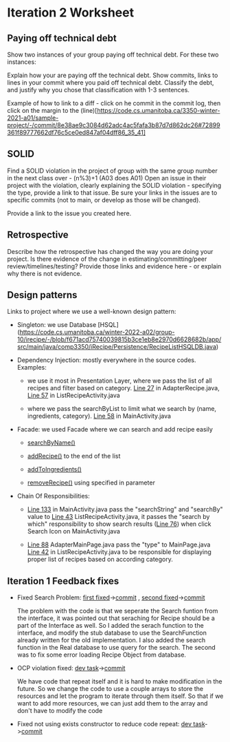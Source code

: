 Iteration 2 Worksheet
=====================

Paying off technical debt
-----------------

Show two instances of your group paying off technical debt. For these two instances:

Explain how your are paying off the technical debt.
Show commits, links to lines in your commit where you paid off technical debt.
Classify the debt, and justify why you chose that classification with 1-3 sentences.

Example of how to link to a diff - click on he commit in the commit log, then click on the margin to the (line)[https://code.cs.umanitoba.ca/3350-winter-2021-a01/sample-project/-/commit/8e38ae9c3084d62adc4ac5fafa3b87d7d862dc26#72899361f89777662df76c5ce0ed847af04dff86_35_41]

SOLID
-----

Find a SOLID violation in the project of group with the same group number in the next class over - (n%3)+1 (A03 does A01) Open an issue in their project with the violation, clearly explaining the SOLID violation - specifying the type, provide a link to that issue. Be sure your links in the issues are to specific commits (not to main, or develop as those will be changed).

Provide a link to the issue you created here.

Retrospective
--------------

Describe how the retrospective has changed the way you are doing your project. Is there evidence of the change in estimating/committing/peer review/timelines/testing? Provide those links and evidence here - or explain why there is not evidence.

Design patterns
--------------

Links to project where we use a well-known design pattern:

- Singleton: we use Database [HSQL] (https://code.cs.umanitoba.ca/winter-2022-a02/group-10/irecipe/-/blob/f671acd75740039815b3ce1eb8e2970d6628682b/app/src/main/java/comp3350/iRecipe/Persistence/RecipeListHSQLDB.java)

- Dependency Injection: mostly everywhere in the source codes. Examples:

    - we use it most in Presentation Layer, where we pass the list of all recipes and filter based on category. [Line 27](https://code.cs.umanitoba.ca/-/ide/project/winter-2022-a02/group-10/irecipe/tree/main/-/app/src/main/java/comp3350/iRecipe/Presentation/AdapterRecipe.java/#L27) in AdapterRecipe.java,
      [Line 57](https://code.cs.umanitoba.ca/-/ide/project/winter-2022-a02/group-10/irecipe/tree/main/-/app/src/main/java/comp3350/iRecipe/Presentation/ListRecipeActivity.java/#L57) in ListRecipeActivity.java

    - where we pass the searchByList to limit what we search by (name, ingredients, category).
      [Line 58](https://code.cs.umanitoba.ca/-/ide/project/winter-2022-a02/group-10/irecipe/tree/main/-/app/src/main/java/comp3350/iRecipe/Presentation/MainActivity.java/#L58) in MainActivity.java

- Facade: we used Facade where we can search and add recipe easily

    - [searchByName()](https://code.cs.umanitoba.ca/winter-2022-a02/group-10/irecipe/-/blob/main/app/src/main/java/comp3350/iRecipe/Business/SearchRecipe.java#L12)

    - [addRecipe()](https://code.cs.umanitoba.ca/winter-2022-a02/group-10/irecipe/-/blob/main/app/src/main/java/comp3350/iRecipe/Persistence/RecipeList.java#L33) to the end of the list

    - [addToIngredients()](https://code.cs.umanitoba.ca/winter-2022-a02/group-10/irecipe/-/blob/main/app/src/main/java/comp3350/iRecipe/Objects/Recipe.java#L78)

    - [removeRecipe()](https://code.cs.umanitoba.ca/winter-2022-a02/group-10/irecipe/-/blob/main/app/src/main/java/comp3350/iRecipe/Persistence/RecipeList.java#L33) using specified in parameter

- Chain Of Responsibilities:

    - [Line 133](https://code.cs.umanitoba.ca/winter-2022-a02/group-10/irecipe/-/blob/main/app/src/main/java/comp3350/iRecipe/Presentation/MainActivity.java#L133) in MainActivity.java pass the "searchString" and "searchBy" value to
      [Line 43](https://code.cs.umanitoba.ca/winter-2022-a02/group-10/irecipe/-/blob/5b3ca1ec9bc057f6b1b7988b8f7a9c65c908c4b0/app/src/main/java/comp3350/iRecipe/Presentation/ListRecipeActivity.java#L43) ListRecipeActivity.java, it passes the "search by which" responsibility to show search results
      ([Line 76](https://code.cs.umanitoba.ca/winter-2022-a02/group-10/irecipe/-/blob/5b3ca1ec9bc057f6b1b7988b8f7a9c65c908c4b0/app/src/main/java/comp3350/iRecipe/Presentation/ListRecipeActivity.java#L76)) when click Search Icon on MainActivity.java

    - [Line 88](https://code.cs.umanitoba.ca/winter-2022-a02/group-10/irecipe/-/blob/main/app/src/main/java/comp3350/iRecipe/Presentation/AdapterMainPage.java#L88) AdapterMainPage.java
      pass the "type" to MainPage.java
      [Line 42](https://code.cs.umanitoba.ca/winter-2022-a02/group-10/irecipe/-/blob/5b3ca1ec9bc057f6b1b7988b8f7a9c65c908c4b0/app/src/main/java/comp3350/iRecipe/Presentation/ListRecipeActivity.java#L42) in ListRecipeActivity.java
      to be responsible for displaying proper list of recipes based on according category.

Iteration 1 Feedback fixes
--------------

- Fixed Search Problem: [first fixed](https://code.cs.umanitoba.ca/winter-2022-a02/group-10/irecipe/-/issues/55)->[commit](https://code.cs.umanitoba.ca/winter-2022-a02/group-10/irecipe/-/commit/bfa69b59e50837c3e4a843c769b4be0a02afc4f4)
, [second fixed](https://code.cs.umanitoba.ca/winter-2022-a02/group-10/irecipe/-/issues/62)->[commit](https://code.cs.umanitoba.ca/winter-2022-a02/group-10/irecipe/-/commit/d144a207e2b78818f587d7f7240b413934c059ce)
    
    The problem with the code is that we seperate the Search funtion from the interface, it was pointed out that seraching for Recipe should be a part of the Interface as well. So I added the serach function to the interface, and modify the stub database
    to use the SearchFunction already written for the old implementation. I also added the search function in the Real database to use query for the search. The second was to fix some error loading Recipe Object from database.

- OCP violation fixed: [dev task](https://code.cs.umanitoba.ca/winter-2022-a02/group-10/irecipe/-/issues/60)->[commit](https://code.cs.umanitoba.ca/winter-2022-a02/group-10/irecipe/-/commit/f671acd75740039815b3ce1eb8e2970d6628682b)

    We have code that repeat itself and it is hard to make modification in the future. So we change the code to use a couple arrays to store the resources and let the program to iterate through them itself. So that if we want to add more resources, we can just 
    add them to the array and don't have to modify the code

- Fixed not using exists constructor to reduce code repeat: [dev task](https://code.cs.umanitoba.ca/winter-2022-a02/group-10/irecipe/-/issues/58)->[commit](https://code.cs.umanitoba.ca/winter-2022-a02/group-10/irecipe/-/commit/2479b4cfe13dfd395d0ab49188865dc1ed0cd224)


